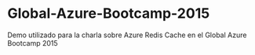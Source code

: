 # Global-Azure-Bootcamp-2015
Demo utilizado para la charla sobre Azure Redis Cache en el Global Azure Bootcamp 2015
